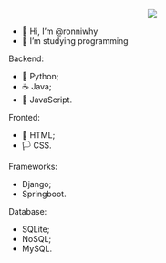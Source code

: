 <p align="center">
  <!-- Typing SVG by DenverCoder1 - https://github.com/DenverCoder1/readme-typing-svg -->
  <a href="https://github.com/DenverCoder1/readme-typing-svg">
    <img src="https://readme-typing-svg.demolab.com/?lines=Trainee%20Developer;&font=Fira%20Code&center=true&width=440&height=45&color=343aeb&vCenter=true&pause=1000&size=22"/></a>
</p>


- 👋 Hi, I’m @ronniwhy
- 🌱 I’m studying programming

Backend:
- 🐍 Python;
- ☕ Java;
- 🔭 JavaScript.

Fronted:
- 📖 HTML;
- 🏳️ CSS.

Frameworks:
- Django;
- Springboot.

Database:
- SQLite;
- NoSQL;
- MySQL.

<!---
ronniwhy/ronniwhy is a ✨ special ✨ repository because its `README.md` (this file) appears on your GitHub profile.
You can click the Preview link to take a look at your changes.
--->
